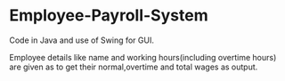 # Employee-Payroll-System
Code in Java and use of Swing for GUI.

Employee details like name and working hours(including overtime hours) are given as to get their normal,overtime and total wages as output.

